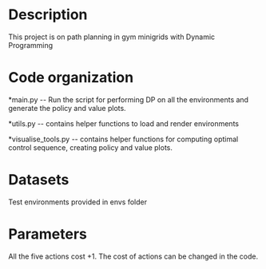 Description
===========
This project is on path planning in gym minigrids with Dynamic Programming

Code organization
=================
*main.py -- Run the script for performing DP on all the environments and generate the policy and value plots.

*utils.py -- contains helper functions to load and render environments 
 
*visualise_tools.py -- contains helper functions for computing optimal control sequence, creating policy and value plots.

Datasets
========
Test environments provided in envs folder

Parameters
======
All the five actions cost +1. The cost of actions can be changed in the code.


